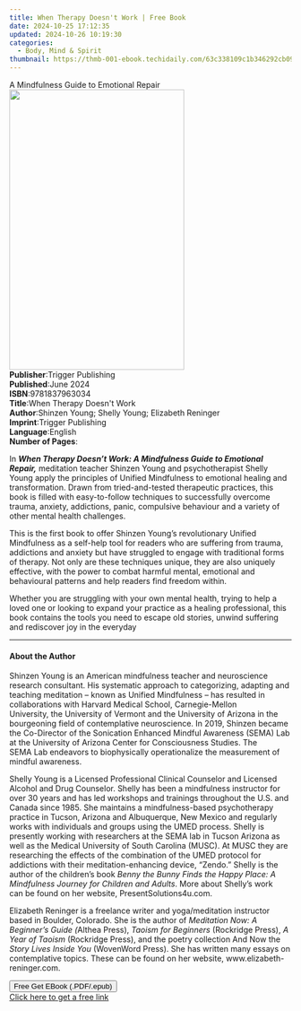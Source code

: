 ```yaml
---
title: When Therapy Doesn't Work | Free Book
date: 2024-10-25 17:12:35
updated: 2024-10-26 10:19:30
categories:
  - Body, Mind & Spirit
thumbnail: https://thmb-001-ebook.techidaily.com/63c338109c1b346292cb09ce163b6a2b8c64902081828a1cedfa396accd5180e.jpg
---
```

<main id="book-container">
  <div class="flex flex-col">
    <div class="book-brief flex-1 py-6 px-4 sm:p-6 md:py-10 md:px-8">
      <!-- brief-->
      <div class="book-brief-main">A Mindfulness Guide to Emotional Repair</div>
    </div>
    <div
      class="book-meta-info flex-1 grid gap-4 col-start-1 col-end-3 row-start-1 sm:mb-6 sm:grid-cols-4 lg:gap-6 lg:col-start-2 lg:row-end-6 lg:row-span-6 lg:mb-0"
    >
      <div
        class="book-meta-info-left place-content-center mt-4 p-4 text-sm leading-6 col-start-2 col-span-2 dark:text-slate-400"
      >
        <img
          class="w-full h-500 object-cover rounded-lg sm:h-255 sm:col-span-2 lg:col-span-full"
          src="https://img-001-ebook.techidaily.com/543bb5836f0f001ccf640b9b6f30e9092c52821966cc3a99e7d0ecbf443f813d.jpg"
          alt=""
          width="312"
          height="500"
        />
      </div>
      <div
        class="book-meta-info-right mt-2 col-start-1 row-start-2 col-span-3 self-center"
      >
        <!-- meta data  -->
        <div class="flex flex-col px-4 md:px-8">
          <div class="flex-1">
            <strong>Publisher</strong>:<span class="px-2"
              >Trigger Publishing</span
            >
          </div>
          <div class="flex-1">
            <strong>Published</strong>:<span class="px-2">June 2024</span>
          </div>
          <div class="flex-1">
            <strong>ISBN</strong>:<span class="px-2">9781837963034</span>
          </div>
          <div class="flex-1">
            <strong>Title</strong>:<span class="px-2"
              >When Therapy Doesn&#39;t Work</span
            >
          </div>
          <div class="flex-1">
            <strong>Author</strong>:<span class="px-2"
              >Shinzen Young; Shelly Young; Elizabeth Reninger</span
            >
          </div>
          <div class="flex-1">
            <strong>Imprint</strong>:<span class="px-2"
              >Trigger Publishing</span
            >
          </div>
          <div class="flex-1">
            <strong>Language</strong>:<span class="px-2">English</span>
          </div>
          <div class="flex-1">
            <strong>Number of Pages</strong>:<span class="px-2"></span>
          </div>
        </div>
      </div>
    </div>
    <div class="book-description flex-1 py-6 px-4 sm:p-6 md:py-10 md:px-8">
      <div class="book-description-main">
        <div accordion-content="" id="description">
          <p>
            In
            <b
              ><i
                >When Therapy Doesn’t Work: A Mindfulness Guide to Emotional
                Repair,</i
              ></b
            >
            meditation teacher Shinzen&nbsp;<span
              >Young and psychotherapist Shelly Young apply the principles of
              Unified Mindfulness to emotional healing&nbsp;</span
            ><span
              >and transformation. Drawn from tried-and-tested therapeutic
              practices, this book is filled with easy-to-follow&nbsp;</span
            ><span
              >techniques to successfully overcome trauma, anxiety, addictions,
              panic, compulsive behaviour and a variety&nbsp;</span
            ><span>of other mental health challenges.</span>
          </p>
          <p>
            This is the first book to offer Shinzen Young’s revolutionary
            Unified Mindfulness as a self-help tool&nbsp;<span
              >for readers who are suffering from trauma, addictions and anxiety
              but have struggled to engage&nbsp;</span
            ><span
              >with traditional forms of therapy. Not only are these techniques
              unique, they are also uniquely effective, with&nbsp;</span
            ><span
              >the power to combat harmful mental, emotional and behavioural
              patterns and help readers find freedom&nbsp;</span
            ><span>within.</span>
          </p>
          <p>
            Whether you are struggling with your own mental health, trying to
            help a loved one or looking to expand&nbsp;<span
              >your practice as a healing professional, this book contains the
              tools you need to escape old stories, unwind&nbsp;</span
            ><span>suffering and rediscover joy in the everyday</span>
          </p>
        </div>
        <div class="accordion-fader"></div>
      </div>
    </div>
    <div class="book-excerpts flex-1 py-6 px-4 sm:p-6 md:py-10 md:px-8">
      <!-- excerpts-->
      <div class="book-excerpts-main">
        <hr />
        <h4 class="placeholder placeholder-heading">
          <span>About the Author</span>
        </h4>
        <p></p>
        <p>
          Shinzen Young is an American mindfulness teacher and neuroscience
          research consultant. His&nbsp;systematic approach to categorizing,
          adapting and teaching meditation – known as Unified&nbsp;Mindfulness –
          has resulted in collaborations with Harvard Medical School,
          Carnegie-Mellon University,&nbsp;the University of Vermont and the
          University of Arizona in the bourgeoning field of
          contemplative&nbsp;neuroscience. In 2019, Shinzen became the
          Co-Director of the Sonication Enhanced Mindful&nbsp;Awareness (SEMA)
          Lab at the University of Arizona Center for Consciousness Studies. The
          SEMA&nbsp;Lab endeavors to biophysically operationalize the
          measurement of mindful awareness.&nbsp;
        </p>
        <p>
          Shelly Young is a Licensed Professional Clinical Counselor and
          Licensed Alcohol and Drug&nbsp;Counselor. Shelly has been a
          mindfulness instructor for over 30 years and has led workshops
          and&nbsp;trainings throughout the U.S. and Canada since 1985. She
          maintains a mindfulness-based&nbsp;psychotherapy practice in Tucson,
          Arizona and Albuquerque, New Mexico and regularly works with
          individuals and groups using the UMED process. Shelly is presently
          working with researchers at the&nbsp;SEMA lab in Tucson Arizona as
          well as the Medical University of South Carolina (MUSC). At
          MUSC&nbsp;they are researching the effects of the combination of the
          UMED protocol for addictions with their&nbsp;meditation-enhancing
          device, “Zendo.” Shelly is the author of the children’s book<i>
            Benny the Bunny&nbsp;Finds the Happy Place: A Mindfulness Journey
            for Children and Adults</i
          >. More about Shelly’s work can&nbsp;be found on her website,
          PresentSolutions4u.com.&nbsp;
        </p>
        <p>
          Elizabeth Reninger is a freelance writer and yoga/meditation
          instructor based in Boulder, Colorado.&nbsp;She is the author of
          <i>Meditation Now: A Beginner’s Guide (</i>Althea Press),
          <i>Taoism for Beginners&nbsp;</i>(Rockridge Press),
          <i>A Year of Taoism </i>(Rockridge Press), and the poetry collection
          And Now the <i>Story&nbsp;Lives Inside You</i> (WovenWord Press). She
          has written many essays on contemplative topics. These&nbsp;can be
          found on her website, www.elizabeth-reninger.com.
        </p>
        <p></p>
        <p></p>
      </div>
    </div>
    <div
      class="book-about-author flex-1 py-6 px-4 sm:p-6 md:py-10 md:px-8"
    ></div>
    <div class="book-free-get flex-1 py-6 px-4 sm:p-6 md:py-10 md:px-8">
      <button
        id="btn-free-get"
        class="bg-blue-500 hover:bg-blue-700 text-white font-bold py-2 px-4 rounded"
      >
        Free Get EBook (.PDF/.epub)
      </button>
      <div id="countdown-display" class="px-2 text-lg mt-2"></div>
      <a
        id="free-link"
        class="hidden bg-blue-500 hover:bg-blue-700 text-white font-bold py-2 px-4 rounded"
        href="https://www.ebooks.com/en-us/book/211131618/when-therapy-doesn-t-work/shinzen-young/"
        target="_blank"
        >Click here to get a free link</a
      >
    </div>
    <script>
      let countdownTime = 0;
      let countdownInterval = null;
      document
        .getElementById('btn-free-get')
        .addEventListener('click', startCountdown);
      function startCountdown() {
        countdownTime = new Date().getTime() + 60000 * 3;
        countdownInterval = setInterval(updateCountdown, 1000);
        document.getElementById('btn-free-get').disabled = true;
        document
          .getElementById('btn-free-get')
          .classList.add('bg-gray-500', 'cursor-not-allowed');
      }
      function updateCountdown() {
        let currentTime = new Date().getTime();
        let timeLeft = countdownTime - currentTime;
        let secondsLeft = Math.floor(timeLeft / 1000);
        document.getElementById('countdown-display').innerHTML =
          `Remaining time: ${secondsLeft} seconds.`;
        if (secondsLeft <= 0) {
          clearInterval(countdownInterval);
          document.getElementById('btn-free-get').classList.add('hidden');
          document.getElementById('free-link').classList.remove('hidden');
          document.getElementById('countdown-display').innerHTML = '';
        }
      }
    </script>
  </div>
</main>

